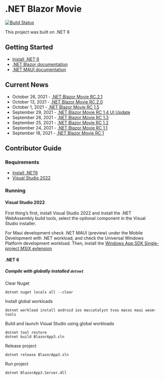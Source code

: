 # .NET Blazor Movie

[![Build Status](https://github.com/Thuyen21/Blazor-Movie-/actions/workflows/format.yml/badge.svg)](https://github.com/Thuyen21/Blazor-Movie-/actions/workflows/format.yml/badge.svg)

This project was built on .NET 6

## Getting Started

- [Install .NET 6](https://dotnet.microsoft.com/download/dotnet/6.0/)
- [.NET Blazor documentation](https://docs.microsoft.com/en-us/aspnet/core/blazor/?view=aspnetcore-6.0/)
- [.NET MAUI documentation](https://docs.microsoft.com/dotnet/maui)

## Current News
- October 26, 2021 - [.NET Blazor Movie RC.2.1](https://github.com/Thuyen21/Blazor-Movie-/tree/RC.2.1)
- October 13, 2021 - [.NET Blazor Movie RC.2.0](https://github.com/Thuyen21/Blazor-Movie-/tree/RC.2.0-Hotfix)
- October 1, 2021 - [.NET Blazor Movie RC 1.5](https://github.com/Thuyen21/Blazor-Movie-/tree/Version)
- September 29, 2021 - [.NET Blazor Movie RC 1.4 UI Update](https://github.com/Thuyen21/Blazor-Movie-/tree/baopngch18183/UI-rc1.4)
- September 28, 2021 - [.NET Blazor Movie RC 1.3](https://github.com/Thuyen21/Blazor-Movie-/tree/RC_1.3)
- September 25, 2021 - [.NET Blazor Movie RC 1.2](https://github.com/Thuyen21/Blazor-Movie-/tree/rc.1.2)
- September 24, 2021 - [.NET Blazor Movie RC 1.1](https://github.com/Thuyen21/Blazor-Movie-/tree/RC1.1)
- September 18, 2021 - [.NET Blazor Movie RC 1](https://github.com/Thuyen21/Blazor-Movie-/tree/Rc1/)

## Contributor Guide

### Requirements

- [Install .NET6](https://dotnet.microsoft.com/download/dotnet/6.0)
- [Visual Studio 2022](https://visualstudio.microsoft.com/downloads/)

### Running

#### Visual Studio 2022

First thing’s first, install Visual Studio 2022 and install the .NET WebAssembly build tools, select the optional component in the Visual Studio installer.

For Maui development check .NET MAUI (preview) under the Mobile Development with .NET workload, and check the Universal Windows Platform development workload. Then, install the [Windows App SDK Single-project MSIX extension](https://marketplace.visualstudio.com/items?itemName=ProjectReunion.MicrosoftSingleProjectMSIXPackagingToolsDev17)

#### .NET 6

##### Compile with globally installed `dotnet`

Clear Nuget 

```dotnetcli
dotnet nuget locals all --clear
```

Install global workloads

```dotnetcli
dotnet workload install android ios maccatalyst tvos macos maui wasm-tools
```

Build and launch Visual Studio using global workloads

```dotnetcli
dotnet tool restore
dotnet build BlazorApp3.sln
```

Release project

```dotnetcli
dotnet release BlazorApp3.sln
```

Run project

```dotnetcli
dotnet BlazorApp3.Server.dll
```
